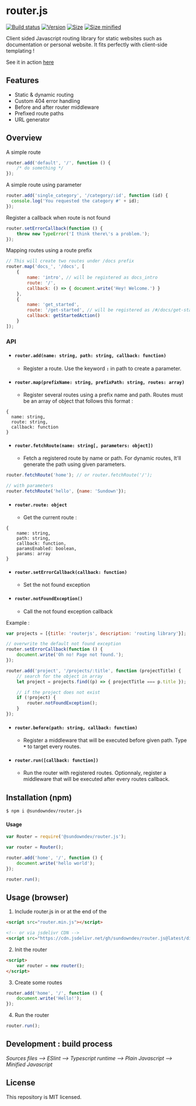 # router.js

<p>
  <a href="#"><img src="https://api.travis-ci.org/sundowndev/router.js.svg" alt="Build status"></a>
  <a href="#"><img src="https://img.shields.io/github/tag/Sundowndev/router.js.svg?style=flat-square" alt="Version"></a>
  <a href="#"><img src="https://img.shields.io/badge/size-9.9kb-brightgreen.svg?style=flat-square" alt="Size"></a>
  <a href="#"><img src="https://img.shields.io/badge/minified%20size-3.7kb-brightgreen.svg?style=flat-square" alt="Size minified"></a>
</p>

Client sided Javascript routing library for static websites such as documentation or personal website. It fits perfectly with client-side templating !

See it in action [here](https://sundowndev.github.io/router.js/demo)

## Features

- Static & dynamic routing
- Custom 404 error handling
- Before and after router middleware
- Prefixed route paths
- URL generator

## Overview

A simple route

~~~js
router.add('default', '/', function () {
    /* do something */
});
~~~

A simple route using parameter

~~~js
router.add('single_category', '/category/:id', function (id) {
  console.log('You requested the category #' + id);
});
~~~

Register a callback when route is not found

~~~js
router.setErrorCallback(function () {
    throw new TypeError('I think there\'s a problem.');
});
~~~

Mapping routes using a route prefix

~~~js
// This will create two routes under /docs prefix
router.map('docs_', '/docs', [
    {
        name: 'intro', // will be registered as docs_intro
        route: '/',
        callback: () => { document.write('Hey! Welcome.') }
    },
    {
        name: 'get_started',
        route: '/get-started', // will be registered as /#/docs/get-started
        callback: getStartedAction()
    }
]);
~~~

### API

- #### `router.add(name: string, path: string, callback: function)`

  - Register a route. Use the keyword **`:`** in path to create a parameter.

- #### `router.map(prefixName: string, prefixPath: string, routes: array)`

  - Register several routes using a prefix name and path. Routes must be an array of object that follows this format :
  
~~~
{
  name: string,
  route: string,
  callback: function
}
~~~

- #### `router.fetchRoute(name: string[, parameters: object])`

  - Fetch a registered route by name or path. For dynamic routes, It'll generate the path using given parameters.

~~~js
router.fetchRoute('home'); // or router.fetchRoute('/');

// with parameters
router.fetchRoute('hello', {name: 'Sundown'});
~~~

- #### `router.route: object`

  - Get the current route :

~~~
{
    name: string,
    path: string,
    callback: function,
    paramsEnabled: boolean,
    params: array
}
~~~

- #### `router.setErrorCallback(callback: function)`

  - Set the not found exception

- #### `router.notFoundException()`

  - Call the not found exception callback

Example :

~~~js
var projects = [{title: 'routerjs', description: 'routing library'}];

// overwrite the default not found exception
router.setErrorCallback(function () {
    document.write('Oh no! Page not found.');
});

router.add('project', '/projects/:title', function (projectTitle) {
    // search for the object in array
    let project = projects.find((p) => { projectTitle === p.title });

    // if the project does not exist
    if (!project) {
        router.notFoundException();
    }
});
~~~

- #### `router.before(path: string, callback: function)`

  - Register a middleware that will be executed before given path. Type **`*`** to target every routes.

- #### `router.run([callback: function])`

  - Run the router with registered routes. Optionnaly, register a middleware that will be executed after every routes callback.

## Installation (npm)

~~~bash
$ npm i @sundowndev/router.js
~~~

#### Usage

```js
var Router = require('@sundowndev/router.js');

var router = Router();

router.add('home', '/', function () {
    document.write('hello world');
});

router.run();
```

## Usage (browser)

1. Include router.js in **<head>** or at the end of the **<body>**

~~~html
<script src="router.min.js"></script>

<!-- or via jsdelivr CDN -->
<script src="https://cdn.jsdelivr.net/gh/sundowndev/router.js@latest/dist/router.min.js"></script>
~~~

2. Init the router

~~~html
<script>
    var router = new router();
</script>

~~~

3. Create some routes

~~~js
router.add('home', '/', function () {
    document.write('Hello!');
});
~~~

4. Run the router

~~~js
router.run();
~~~

## Development : build process

*Sources files --> ESlint --> Typescript runtime --> Plain Javascript --> Minified Javascript*

## License

This repository is MIT licensed.
